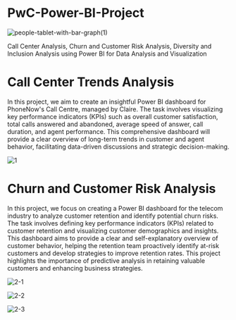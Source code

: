 # PwC-Power-BI-Project

![people-tablet-with-bar-graph(1)](https://github.com/akshaysangave/PwC-Power-BI-Project/assets/156088551/2c3191c1-4653-4f72-98ca-5e1ca3d41bbc)

Call Center Analysis, Churn and Customer Risk Analysis, Diversity and Inclusion Analysis using Power BI for Data Analysis and Visualization

# Call Center Trends Analysis

In this project, we aim to create an insightful Power BI dashboard for PhoneNow's Call Centre, managed by Claire. The task involves visualizing key performance indicators (KPIs) such as overall customer satisfaction, total calls answered and abandoned, average speed of answer, call duration, and agent performance. This comprehensive dashboard will provide a clear overview of long-term trends in customer and agent behavior, facilitating data-driven discussions and strategic decision-making.

![1](https://github.com/user-attachments/assets/77fe7929-616b-43e2-b710-8e98a31a0c23)

# Churn and Customer Risk Analysis

In this project, we focus on creating a Power BI dashboard for the telecom industry to analyze customer retention and identify potential churn risks. The task involves defining key performance indicators (KPIs) related to customer retention and visualizing customer demographics and insights. This dashboard aims to provide a clear and self-explanatory overview of customer behavior, helping the retention team proactively identify at-risk customers and develop strategies to improve retention rates. This project highlights the importance of predictive analysis in retaining valuable customers and enhancing business strategies.

![2-1](https://github.com/user-attachments/assets/3de1b719-b916-4781-af5e-727b7c47ccfd)

![2-2](https://github.com/user-attachments/assets/de18f78c-6eb9-4bed-a07e-6178713d4549)

![2-3](https://github.com/user-attachments/assets/7c6fd362-224a-4a21-bb5f-93972924684c)

